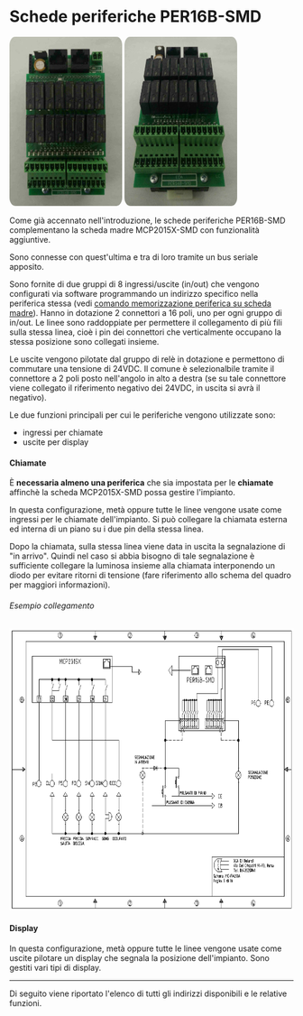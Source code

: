 # Schede periferiche PER16B-SMD


<img src="../dist/images/perif-1.jpeg" style="width: 200px; height: 300px; border-radius: 5%;">
<img src="../dist/images/perif-2.jpeg" style="width: 200px; height: 300px; border-radius: 5%;">

Come già accennato nell'introduzione, le schede periferiche PER16B-SMD complementano la scheda madre MCP2015X-SMD con funzionalità aggiuntive.

Sono connesse con quest'ultima e tra di loro tramite un bus seriale apposito.

Sono fornite di due gruppi di 8 ingressi/uscite (in/out) che vengono configurati via software programmando un indirizzo specifico nella periferica stessa (vedi [comando memorizzazione periferica su scheda madre](../mcpx/menu/manovra/comandi/README.md#mem-ind)). Hanno in dotazione 2 connettori a 16 poli, uno per ogni gruppo di in/out. Le linee sono raddoppiate per permettere il collegamento di più fili sulla stessa linea, cioè i pin dei connettori che verticalmente occupano la stessa posizione sono collegati insieme.

Le uscite vengono pilotate dal gruppo di relè in dotazione e permettono di commutare una tensione di 24VDC. Il comune è selezionalbile tramite il connettore a 2 poli posto nell'angolo in alto a destra (se su tale connettore viene collegato il riferimento negativo dei 24VDC, in uscita si avrà il negativo).

Le due funzioni principali per cui le periferiche vengono utilizzate sono:

* ingressi per chiamate
* uscite per display

#### Chiamate

È __necessaria almeno una periferica__ che sia impostata per le __chiamate__ affinchè la scheda MCP2015X-SMD
possa gestire l'impianto.

In questa configurazione, metà oppure tutte le linee vengone usate come ingressi per le chiamate dell'impianto. Si può collegare la chiamata esterna ed interna di un piano su i due pin della stessa linea.

Dopo la chiamata, sulla stessa linea viene data in uscita la segnalazione di "in arrivo".
Quindi nel caso si abbia bisogno di tale segnalazione è sufficiente collegare la luminosa insieme alla chiamata interponendo un diodo per evitare ritorni di tensione (fare riferimento allo schema del quadro per maggiori informazioni).

###### Esempio collegamento

<img src="../dist/images/5-MC-FAL10A.png" style="width: 800px; height: 500px;">

#### Display

In questa configurazione, metà oppure tutte le linee vengone usate come uscite pilotare un display che segnala la posizione dell'impianto. Sono gestiti vari tipi di display.

-----

Di seguito viene riportato l'elenco di tutti gli indirizzi disponibili e le relative funzioni.
